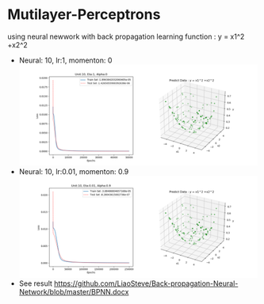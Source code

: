 # Mutilayer-Perceptrons
using neural newwork with back propagation learning function : y = x1^2 +x2^2 
* Neural: 10, lr:1, momenton: 0
![image](https://github.com/LiaoSteve/Back-propagation-Neural-Network/blob/master/2019-11-03_19-58-12.png)
* Neural: 10, lr:0.01, momenton: 0.9
![image](https://github.com/LiaoSteve/Back-propagation-Neural-Network/blob/master/2019-10-30_14-38-19.png)
* See result
https://github.com/LiaoSteve/Back-propagation-Neural-Network/blob/master/BPNN.docx

